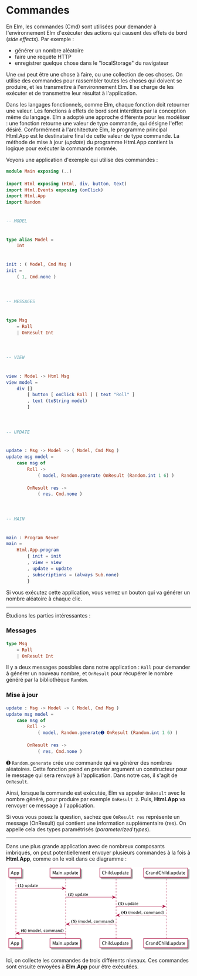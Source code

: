 # Commandes

En Elm, les commandes (Cmd) sont utilisées pour demander à l'environnement Elm d'exécuter des actions qui causent des effets de bord (*side effects*). Par exemple :

- générer un nombre aléatoire
- faire une requête HTTP
- enregistrer quelque chose dans le "localStorage" du navigateur

Une `cmd` peut être une chose à faire, ou une collection de ces choses. On utilise des commandes pour rassembler toutes les choses qui doivent se produire, et les transmettre à l'environnement Elm. Il se charge de les exécuter et de transmettre leur résultat à l'application.

Dans les langages fonctionnels, comme Elm, chaque fonction doit retourner une valeur. Les fonctions à effets de bord sont interdites par la conception même du langage.
Elm a adopté une approche différente pour les modéliser : une fonction retourne une valeur de type commande, qui désigne l'effet désiré.
Conformément à l'architecture Elm, le programme principal Html.App est le destinataire final de cette valeur de type commande. La méthode de mise à jour (*update*) du programme Html.App contient la logique pour exécuter la commande nommée.

Voyons une application d'exemple qui utilise des commandes :

```elm
module Main exposing (..)

import Html exposing (Html, div, button, text)
import Html.Events exposing (onClick)
import Html.App
import Random


-- MODEL


type alias Model =
    Int


init : ( Model, Cmd Msg )
init =
    ( 1, Cmd.none )



-- MESSAGES


type Msg
    = Roll
    | OnResult Int



-- VIEW


view : Model -> Html Msg
view model =
    div []
        [ button [ onClick Roll ] [ text "Roll" ]
        , text (toString model)
        ]



-- UPDATE


update : Msg -> Model -> ( Model, Cmd Msg )
update msg model =
    case msg of
        Roll ->
            ( model, Random.generate OnResult (Random.int 1 6) )

        OnResult res ->
            ( res, Cmd.none )



-- MAIN


main : Program Never
main =
    Html.App.program
        { init = init
        , view = view
        , update = update
        , subscriptions = (always Sub.none)
        }
```

Si vous exécutez cette application, vous verrez un bouton qui va générer un nombre aléatoire à chaque clic.

---

Étudions les parties intéressantes :


### Messages

```elm
type Msg
    = Roll
    | OnResult Int
```

Il y a deux messages possibles dans notre application : `Roll` pour demander à générer un nouveau nombre, et `OnResult` pour récupérer le nombre généré par la bibliothèque `Random`.

### Mise à jour

```elm
update : Msg -> Model -> ( Model, Cmd Msg )
update msg model =
    case msg of
        Roll ->
            ( model, Random.generate➊ OnResult (Random.int 1 6) )

        OnResult res ->
            ( res, Cmd.none )
```

➊ `Random.generate` crée une commande qui va générer des nombres aléatoires. Cette fonction prend en premier argument un constructeur pour le message qui sera renvoyé à l'application. Dans notre cas, il s'agit de `OnResult`.

Ainsi, lorsque la commande est exécutée, Elm va appeler `OnResult` avec le nombre généré, pour produire par exemple `OnResult 2`. Puis, __Html.App__ va renvoyer ce message à l'application.

Si vous vous posez la question, sachez que `OnResult res` représente un message (OnResult) qui contient une information supplémentaire (res). On appelle cela des types paramétrisés (*parameterized types*).

---

Dans une plus grande application avec de nombreux composants imbriqués, on peut potentiellement envoyer plusieurs commandes à la fois à __Html.App__, comme on le voit dans ce diagramme :

![Flow](02-commandes.png)

Ici, on collecte les commandes de trois différents niveaux. Ces commandes sont ensuite envoyées à __Elm.App__ pour être exécutées.
